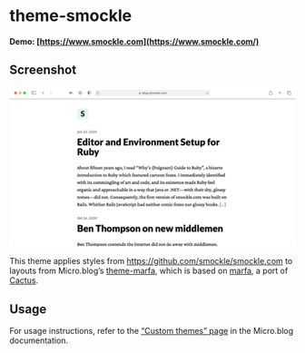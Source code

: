 # theme-smockle

#### Demo: [https://www.smockle.com](https://www.smockle.com/)

## Screenshot

![screenshot](screenshot/home.png?v=1)

This theme applies styles from https://github.com/smockle/smockle.com to layouts from Micro.blog’s [theme-marfa](https://github.com/microdotblog/theme-marfa), which is based on [marfa](https://github.com/mmarfil/marfa), a port of [Cactus](https://github.com/eudicots/Cactus).

## Usage

For usage instructions, refer to the [“Custom themes” page](https://help.micro.blog/2019/about-themes/) in the Micro.blog documentation.
